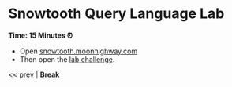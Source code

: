 # Snowtooth Query Language Lab

**Time: 15 Minutes ⏰**

- Open [snowtooth.moonhighway.com](http://snowtooth.moonhighway.com/)
- Then open the [lab challenge](https://slides.com/moonhighway/snowtooth-query-lab).

[<< prev](https://github.com/MoonHighway/curriculum/blob/master/GraphQL/Day1-GraphQLKickoff/notes/AM1-QueryLanguage/12-vote-subscription.md) | **Break**

